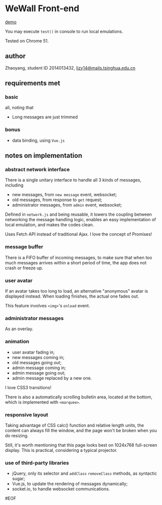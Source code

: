 # WeWall Front-end

[demo](static.nullspace.cn/wft-assignments/wall)

You may execute `test()` in console to run local emulations.

Tested on Chrome 51.

## author

Zhaoyang,
student ID 2014013432,
lizy14@mails.tsinghua.edu.cn

## requirements met

### basic

all, noting that

- Long messages are just trimmed

### bonus

* data binding, using `Vue.js`

## notes on implementation

### abstract network interface
There is a single unitary interface to handle all 3 kinds of messages, including

* new messages, from `new message` event, websocket;
* old messages, from response to `get` request;
* administrator messages, from `admin` event, websocket;

Defined in `network.js` and being reusable, it lowers the coupling between networking the message handling logic, enables an easy implementation of local emulation, and makes the codes clean.

Uses Fetch API instead of traditional Ajax. I love the concept of Promises!

### message buffer
There is a FIFO buffer of incoming messages, to make sure that when too much messages arrives within a short period of time, the app does not crash or freeze up.


### user avatar
If an avatar takes too long to load, an alternative "anonymous" avatar is displayed instead. When loading finishes, the actual one fades out.

This feature involves `<img>`'s `onload` event.

### administrator messages
As an overlay.

### animation

* user avatar fading in;
* new messages coming in;
* old messages going out;
* admin message coming in;
* admin message going out;
* admin message replaced by a new one.

I love CSS3 transitions!

There is also a automatically scrolling bulletin area, located at the bottom, which is implemented with `<marquee>`.

### responsive layout
Taking advantage of CSS calc() function and relative length units, the content can always fill the window, and the page won't be broken when you do resizing.

Still, it's worth mentioning that this page looks best on 1024x768 full-screen display. This is practical, considering a typical projector.


### use of third-party libraries

* jQuery, only its selector and `addClass` `removeClass` methods, as syntactic sugar;
* Vue.js, to update the rendering of messages dynamically;
* socket.io, to handle websocket communications.

\#EOF
